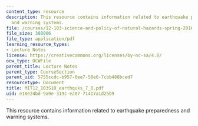 ```yaml
---
content_type: resource
description: This resource contains information related to earthquake preparedness
  and warning systems.
file: /courses/12-103-science-and-policy-of-natural-hazards-spring-2010/e10e24bd9a9e319ce28771417a1d25b9_MIT12_103S10_earthquks_7_8.pdf
file_size: 388006
file_type: application/pdf
learning_resource_types:
- Lecture Notes
license: https://creativecommons.org/licenses/by-nc-sa/4.0/
ocw_type: OCWFile
parent_title: Lecture Notes
parent_type: CourseSection
parent_uid: 5755ccdc-b957-0ee7-58e6-7cbb488bced7
resourcetype: Document
title: MIT12_103S10_earthquks_7_8.pdf
uid: e10e24bd-9a9e-319c-e287-71417a1d25b9
---
```

This resource contains information related to earthquake preparedness and warning systems.